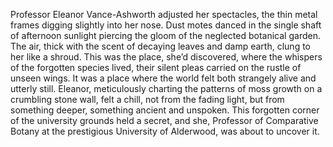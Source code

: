 Professor Eleanor Vance-Ashworth adjusted her spectacles, the thin metal frames digging slightly into her nose.  Dust motes danced in the single shaft of afternoon sunlight piercing the gloom of the neglected botanical garden.  The air, thick with the scent of decaying leaves and damp earth, clung to her like a shroud.  This was the place, she’d discovered, where the whispers of the forgotten species lived, their silent pleas carried on the rustle of unseen wings.  It was a place where the world felt both strangely alive and utterly still.  Eleanor, meticulously charting the patterns of moss growth on a crumbling stone wall, felt a chill, not from the fading light, but from something deeper, something ancient and unspoken.  This forgotten corner of the university grounds held a secret, and she, Professor of Comparative Botany at the prestigious University of Alderwood, was about to uncover it.
